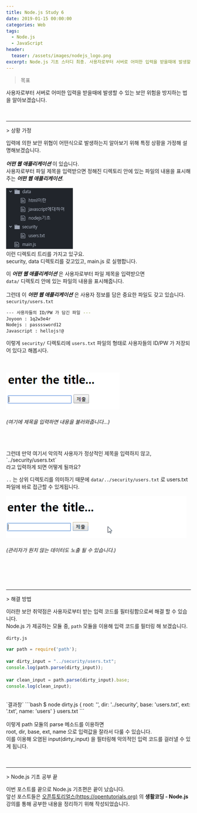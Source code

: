 ```yaml
---
title: Node.js Study 6
date: 2019-01-15 00:00:00
categories: Web
tags:
  - Node.js
  - JavaScript
header:
  teaser: /assets/images/nodejs_logo.png
excerpt: Node.js 기초 스터디 최종. 사용자로부터 서버로 어떠한 입력을 받을때에 발생할 수 있는 보안 위험을 방지하는 법을 알아보겠습니다.
---
```

> 목표

사용자로부터 서버로 어떠한 입력을 받을때에 발생할 수 있는 보안 위험을 방지하는 법을 알아보겠습니다. <br>
<br>
<br>
<hr>
> 상황 가정

입력에 의한 보안 위협이 어떤식으로 발생하는지 알아보기 위해 특정 상황을 가정해 설명해보겠습니다.<br>
<br>
**_어떤 웹 애플리케이션_** 이 있습니다.<br>
사용자로부터 파일 제목을 입력받으면 정해진 디렉토리 안에 있는 파일의 내용을 표시해주는 **_어떤 웹 애플리케이션_**.
<br>
<br>
![directory_tree](/assets/images/dir_tree.PNG)
<br>
이런 디렉토리 트리를 가지고 있구요.<br>
security, data 디렉토리를 갖고있고, main.js 로 실행합니다.<br>

이 **_어떤 웹 애플리케이션_** 은 사용자로부터 파일 제목을 입력받으면 <br>
`data/` 디렉토리 안에 있는 파일의 내용을 표시해줍니다.<br>
<br>
그런데 이 **_어떤 웹 애플리케이션_** 은 사용자 정보를 담은 중요한 파일도 갖고 있습니다.<br>
`security/users.txt`
```bash
--- 사용자들의 ID/PW 가 담긴 파일 ---
Joyoon : 1q2w3e4r
Nodejs : passssword12
Javascript : hellojs!@
```
이렇게 `security/` 디렉토리에 `users.txt` 파일의 형태로 사용자들의 ID/PW 가 저장되어 있다고 해봅시다.<br>
<br>
<br>
<br>
![enter title](/assets/images/enter_title.PNG)
###### (여기에 제목을 입력하면 내용을 불러와줍니다...)
<br>
<br>
그런데 만약 여기서 악의적 사용자가 정상적인 제목을 입력하지 않고,<br>
`../security/users.txt` <br>
라고 입력하게 되면 어떻게 될까요?<br>

`..` 는 상위 디렉토리를 의미하기 때문에 `data/../security/users.txt` 로 users.txt 파일에 바로 접근할 수 있게됩니다.<br>
<br>
![위험..](/assets/images/security_users.gif)
###### (관리자가 원치 않는 데이터도 노출 될 수 있습니다.)
<br>
<br>
<br>
<hr>
> 해결 방법

이러한 보안 취약점은 사용자로부터 받는 입력 코드를 필터링함으로써 해결 할 수 있습니다.<br>
Node.js 가 제공하는 모듈 중, `path` 모듈을 이용해 입력 코드를 필터링 해 보겠습니다. <br>

`dirty.js`
```js
var path = require('path');

var dirty_input = "../security/users.txt";
console.log(path.parse(dirty_input));

var clean_input = path.parse(dirty_input).base;
console.log(clean_input);
```
<br>
`결과창`
```bash
$ node dirty.js
{ root: '',
  dir: '../security',
  base: 'users.txt',
  ext: '.txt',
  name: 'users' }
users.txt
```
<br>
<br>
이렇게 path 모듈의 parse 메소드를 이용하면 <br>
root, dir, base, ext, name 으로 입력값을 잘라서 다룰 수 있습니다.<br>
이를 이용해 오염된 input(dirty_input) 을 필터링해 악의적인 입력 코드를 걸러낼 수 있게 됩니다.<br>
<br>
<br>
<hr>
> Node.js 기초 공부 끝

이번 포스트를 끝으로 Node.js 기초편은 끝이 났습니다.<br>
앞선 포스트들은 [오픈튜토리얼스(https://opentutorials.org)](https://opentutorials.org/) 의 **생활코딩 - Node.js** 강의를 통해 공부한 내용을 정리하기 위해 작성되었습니다.<br>
<br>

